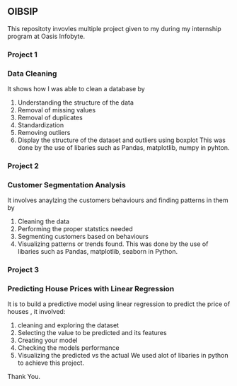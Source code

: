 ## OIBSIP
This repositoty invovles multiple project given to my during my internship program at Oasis Infobyte.
### Project 1 
### Data Cleaning 
It shows how I was able to clean a database by
1. Understanding the structure of the data
2. Removal of missing values
3. Removal of duplicates
4. Standardization
5. Removing outliers
6. Display the structure of the dataset and outliers using boxplot
This was done by the use of libaries such as Pandas, matplotlib, numpy in pyhton.

### Project 2 
### Customer Segmentation Analysis
It involves anaylzing the customers behaviours and finding patterns in them by 
1. Cleaning the data
2. Performing the proper statstics needed
3. Segmenting customers based on behaviours
4. Visualizing patterns or trends found.
This was done by the use of libaries such as  Pandas, matplotlib, seaborn in Python.

### Project 3 
### Predicting House Prices with Linear Regression
It is to build a predictive model using linear regression to predict the price of houses , it involved:
1. cleaning and exploring the dataset
2. Selecting the value to be predicted and its features
3. Creating your model
4. Checking the models performance
5. Visualizing the predicted vs the actual
We used alot of libaries in python to achieve this project.

Thank You.
